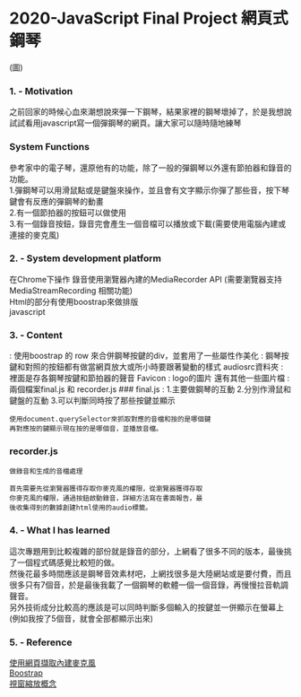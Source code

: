 # 2020-JavaScript Final Project 網頁式鋼琴
(圖)

### 1. - Motivation
之前回家的時候心血來潮想說來彈一下鋼琴，結果家裡的鋼琴壞掉了，於是我想說試試看用javascript寫一個彈鋼琴的網頁。讓大家可以隨時隨地練琴  

### System Functions
參考家中的電子琴，還原他有的功能，除了一般的彈鋼琴以外還有節拍器和錄音的功能。  
    1.彈鋼琴可以用滑鼠點或是鍵盤來操作，並且會有文字顯示你彈了那些音，按下琴鍵會有反應的彈鋼琴的動畫  
    2.有一個節拍器的按鈕可以做使用  
    3.有一個錄音按鈕，錄音完會產生一個音檔可以播放或下載(需要使用電腦內建或連接的麥克風)  
    
### 2. - System development platform
在Chrome下操作 
錄音使用瀏覽器內建的Media​Recorder  API (需要瀏覽器支持MediaStreamRecording 相關功能)  
Html的部分有使用boostrap來做排版  
javascript  

### 3. - Content
<html> : 使用boostrap 的 row 來合併鋼琴按鍵的div，並套用了一些屬性作美化  
<css> : 鋼琴按鍵和對照的按鈕都有做當網頁放大或所小時要跟著變動的樣式  
audiosrc資料夾 : 裡面是存各鋼琴按鍵和節拍器的聲音  
Favicon : logo的圖片  
還有其他一些圖片檔  
<javascript> : 兩個檔案final.js 和 recorder.js  
### final.js :  
    1.主要做鋼琴的互動  
    2.分別作滑鼠和鍵盤的互動  
    3.可以判斷同時按了那些按鍵並顯示  

    使用document.querySelector來抓取對應的音檔和按的是哪個鍵  
    再對應按的鍵顯示現在按的是哪個音，並播放音檔。  
### recorder.js  
    做錄音和生成的音檔處理

    首先需要先從瀏覽器獲得存取你麥克風的權限，從瀏覽器獲得存取
    你麥克風的權限，通過按鈕啟動錄音，詳細方法寫在書面報告，最
    後收集得到的數據創建html使用的audio標籤。

### 4. - What I has learned
這次專題用到比較複雜的部份就是錄音的部分，上網看了很多不同的版本，最後挑了一個程式碼感覺比較短的做。  
然後花最多時間應該是鋼琴音效素材吧，上網找很多是大陸網站或是要付費，而且很多只有7個音，於是最後我載了一個鋼琴的軟體一個一個音錄，再慢慢拉音軌調聲音。  
另外技術成分比較高的應該是可以同時判斷多個輸入的按鍵並一併顯示在螢幕上(例如我按了5個音，就會全部都顯示出來)

### 5. - Reference  
[使用網頁擷取內建麥克風](https://www.cnblogs.com/Wayou/p/js_audio_recorder.html "link")  
[Boostrap](https://getbootstrap.com/ "link")  
[視窗縮放概念](https://www.wfublog.com/2017/06/rwd-font-size-solution-vmin.html "link")

 

